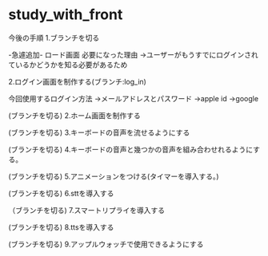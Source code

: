 # study_with_front

今後の手順
1.ブランチを切る

-急遽追加-
ロード画面
必要になった理由
→ユーザーがもうすでにログインされているかどうかを知る必要があるため

2.ログイン画面を制作する(ブランチ:log_in)

今回使用するログイン方法
→メールアドレスとパスワード
→apple id
→google

(ブランチを切る)
2.ホーム画面を制作する

(ブランチを切る)
3.キーボードの音声を流せるようにする

(ブランチを切る)
4.キーボードの音声と幾つかの音声を組み合わせれるようにする。

(ブランチを切る)
5.アニメーションをつける(タイマーを導入する。)

(ブランチを切る)
6.sttを導入する

（ブランチを切る)
7.スマートリプライを導入する

(ブランチを切る)
8.ttsを導入する

(ブランチを切る)
9.アップルウォッチで使用できるようにする
